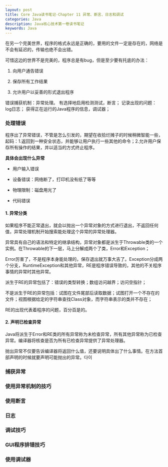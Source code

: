 ```yaml
---
layout: post
title: Core Java读书笔记-Chapter 11 异常、断言、日志和调试
categories: Java
description: Java核心技术第一卷读书笔记
keywords: Java
---
```


在另一个完美世界，程序的格式永远是正确的，要用的文件一定是存在的，网络是不会有延迟的，传输也绝不会出错。

可惜这边的世界不是完美的，程序总是有bug，但是至少要有托底的办法：

1. 向用户通告错误

2. 保存所有工作结果

3. 允许用户以妥善的形式退出程序

错误捕获机制：异常处理。
有选择地启用检测测试，断言；
记录出现的问题：log日志；
获得正在运行的Java程序的信息，调试器；

### 处理错误

程序出了异常错误，不管是怎么引发的，期望在收拾烂摊子的时候稍微智能一些，起码：1.返回到一种安全状态，并能够让用户执行一些其他的命令；2.允许用户保存所有操作的结果，并以适当的方式终止程序。

**具体会出现什么异常**

* 用户输入错误

* 设备错误：网络断了，打印机没有纸了等等

* 物理限制：磁盘用光了

* 代码错误

#### 1. 异常分类

如果程序不能正常退出，就会以抛出一个异常对象的方式进行退出，不返回任何值，异常处理机制开始搜索能处理这个异常的异常处理器。

异常具有自己的语法和特定的继承结构，异常对象都是派生于Throwable类的一个实例。在Throwable的下一层，马上分解成两个了类，Error和Exception；

Error厉害了，不是程序本身能处理的，保存退出就万事大吉了。Exception分成两个分支，RuntimeException和其他异常，RE是程序错误导致的，其他的不关程序事情的异常时其他异常。

派生于RE的异常包括了：错误的类型转换；数组访问越界；访问空指针；

不是派生于RE的异常包括：试图在文件尾部后读取数据；试图打开一个不存在的文件；视图根据给定的字符串查找Class对象，而字符串表示的类并不存在；

RE的出现代表着程序的问题，百分百是的。

#### 2. 声明已检查异常

Java将派生于Error和RE类的所有异常称为未检查异常，所有其他异常称为已检查异常。编译器将核查是否为所有已检查异常提供了异常处理器。

抛出异常不仅要告诉编译器将返回什么值，还要说明具体出了什么事情。在方法首部声明的时候就要声明可能抛出的异常。다이

### 捕获异常

### 使用异常机制的技巧

### 使用断言

### 日志

### 调试技巧

### GUI程序排错技巧

### 使用调试器
